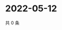 # 2022-05-12

共 0 条

<!-- BEGIN WEIBO -->
<!-- 最后更新时间 Thu May 12 2022 18:16:27 GMT+0800 (China Standard Time) -->

<!-- END WEIBO -->
